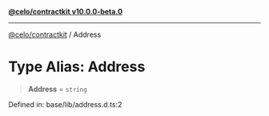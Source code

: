 [**@celo/contractkit v10.0.0-beta.0**](../README.md)

***

[@celo/contractkit](../globals.md) / Address

# Type Alias: Address

> **Address** = `string`

Defined in: base/lib/address.d.ts:2
